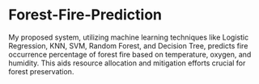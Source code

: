# Forest-Fire-Prediction
My proposed system, utilizing machine learning techniques like Logistic Regression, KNN, SVM, Random Forest, and Decision Tree, predicts fire occurrence percentage of forest fire based on temperature, oxygen, and humidity. This aids resource allocation and mitigation efforts crucial for forest preservation.
